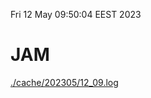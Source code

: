 Fri 12 May 09:50:04 EEST 2023
# JAM
<a href='./cache/202305/12_09.log'>./cache/202305/12_09.log</a>
